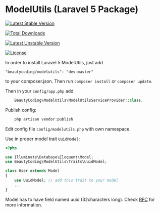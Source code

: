 # ModelUtils (Laravel 5 Package)

[![Latest Stable Version](https://poser.pugx.org/beautycoding/modelutils/v/stable)](https://packagist.org/packages/beautycoding/modelutils)

[![Total Downloads](https://poser.pugx.org/beautycoding/modelutils/downloads)](https://packagist.org/packages/beautycoding/modelutils)

[![Latest Unstable Version](https://poser.pugx.org/beautycoding/modelutils/v/unstable)](https://packagist.org/packages/beautycoding/modelutils)

[![License](https://poser.pugx.org/beautycoding/modelutils/license)](https://packagist.org/packages/beautycoding/modelutils)

In order to install Laravel 5 ModelUtils, just add

    "beautycoding/modelutils": "dev-master"

to your composer.json. Then run `composer install` or `composer update`.

Then in your `config/app.php` add
```php
    BeautyCoding\ModelUtils\ModelUtilsServiceProvider::class,
```

Publish config:

```php
    php artisan vendor:publish
```

Edit config file `config/modelutils.php` with own namespace.

Use in proper model trait `UuidModel`:

```php
<?php

use Illuminate\Database\Eloquent\Model;
use BeautyCoding\ModelUtils\Traits\UuidModel;

class User extends Model
{
    use UuidModel; // add this trait to your model
    ...
}

```

Model has to have field named uuid (32characters long). Check [RFC](http://www.ietf.org/rfc/rfc4122.txt) for more information.